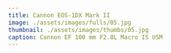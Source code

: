 ```yaml
---
title: Cannon EOS-1DX Mark II
image: ./assets/images/fulls/05.jpg
thumbnail: ./assets/images/thumbs/05.jpg
caption: Cannon EF 100 mm F2.8L Macro IS USM
---
```

